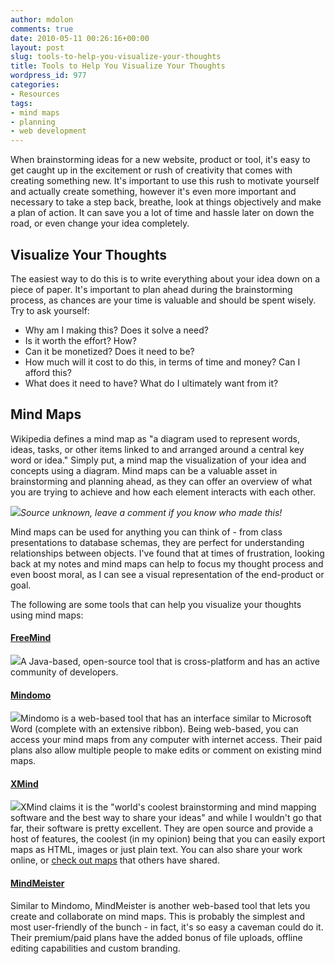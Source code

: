 ```yaml
---
author: mdolon
comments: true
date: 2010-05-11 00:26:16+00:00
layout: post
slug: tools-to-help-you-visualize-your-thoughts
title: Tools to Help You Visualize Your Thoughts
wordpress_id: 977
categories:
- Resources
tags:
- mind maps
- planning
- web development
---
```


When brainstorming ideas for a new website, product or tool, it's easy to get caught up in the excitement or rush of creativity that comes with creating something new.  It's important to use this rush to motivate yourself and actually create something, however it's even more important and necessary to take a step back, breathe, look at things objectively and make a plan of action.  It can save you a lot of time and hassle later on down the road, or even change your idea completely.


## Visualize Your Thoughts

The easiest way to do this is to write everything about your idea down on a piece of paper.  It's important to plan ahead during the brainstorming process, as chances are your time is valuable and should be spent wisely.  Try to ask yourself:


  * Why am I making this?  Does it solve a need?
  * Is it worth the effort?  How?
  * Can it be monetized?  Does it need to be?
  * How much will it cost to do this, in terms of time and money?  Can I afford this?
  * What does it need to have?  What do I ultimately want from it?


## Mind Maps

Wikipedia defines a mind map as "a diagram used to represent words, ideas, tasks, or other items linked to and arranged around a central key word or idea."  Simply put, a mind map the visualization of your idea and concepts using a diagram.  Mind maps can be a valuable asset in brainstorming and planning ahead, as they can offer an overview of what you are trying to achieve and how each element interacts with each other.

![](http://devgrow.s3.amazonaws.com/assets/images/simpleman.gif)_Source unknown, leave a comment if you know who made this!_

Mind maps can be used for anything you can think of - from class presentations to database schemas, they are perfect for understanding relationships between objects.  I've found that at times of frustration, looking back at my notes and mind maps can help to focus my thought process and even boost moral, as I can see a visual representation of the end-product or goal.

The following are some tools that can help you visualize your thoughts using mind maps:


#### [FreeMind](http://freemind.sourceforge.net/wiki/index.php/Main_Page)

[![](http://devgrow.s3.amazonaws.com/assets/images/freemind.gif)](http://freemind.sourceforge.net/)A Java-based, open-source tool that is cross-platform and has an active community of developers.


#### [Mindomo](http://www.mindomo.com/)

[![](http://devgrow.s3.amazonaws.com/assets/images/mindomo.gif)](http://www.mindomo.com/)Mindomo is a web-based tool that has an interface similar to Microsoft Word (complete with an extensive ribbon).  Being web-based, you can access your mind maps from any computer with internet access.  Their paid plans also allow multiple people to make edits or comment on existing mind maps.


#### [XMind](http://www.xmind.net/)

[![](http://devgrow.s3.amazonaws.com/assets/images/xmind.gif)](http://www.xmind.net/)XMind claims it is the "world's coolest brainstorming and mind mapping software and the best way to share your ideas" and while I wouldn't go that far, their software is pretty excellent.  They are open source and provide a host of features, the coolest (in my opinion) being that you can easily export maps as HTML, images or just plain text.  You can also share your work online, or [check out maps](http://www.xmind.net/share/lshimokawa/web-services/) that others have shared.


#### [MindMeister](http://www.mindmeister.com/)

Similar to Mindomo, MindMeister is another web-based tool that lets you create and collaborate on mind maps.  This is probably the simplest and most user-friendly of the bunch - in fact, it's so easy a caveman could do it.  Their premium/paid plans have the added bonus of file uploads, offline editing capabilities and custom branding.
